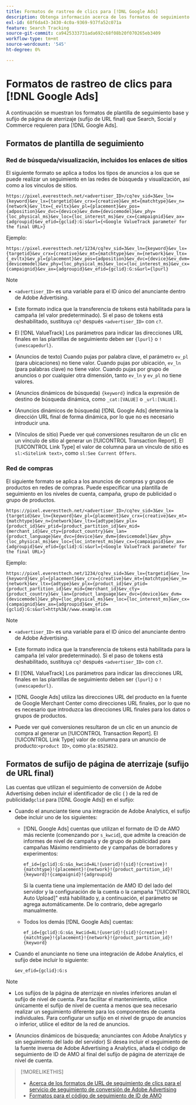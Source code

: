 ```yaml
---
title: Formatos de rastreo de clics para [!DNL Google Ads]
description: Obtenga información acerca de los formatos de seguimiento de clics para [!DNL Google Ads] cuentas.
exl-id: 68f6da43-3430-4c0a-9369-937fa52c071a
feature: Search Tracking
source-git-commit: ca9425333731ada692c68f08b20f070265eb3409
workflow-type: tm+mt
source-wordcount: '545'
ht-degree: 0%

---
```


# Formatos de rastreo de clics para [!DNL Google Ads]

A continuación se muestran los formatos de plantilla de seguimiento base y sufijo de página de aterrizaje (sufijo de URL final) que Search, Social y Commerce requieren para [!DNL Google Ads].

## Formatos de plantilla de seguimiento

### Red de búsqueda/visualización, incluidos los enlaces de sitios

El siguiente formato se aplica a todos los tipos de anuncios a los que se puede realizar un seguimiento en las redes de búsqueda y visualización, así como a los vínculos de sitios.

`https://pixel.everesttech.net/<advertiser_ID>/cq?ev_sid=3&ev_ln={keyword}&ev_lx={targetid}&ev_crx={creative}&ev_mt={matchtype}&ev_n={network}&ev_ltx={_evltx}&ev_pl={placement}&ev_pos={adposition}&ev_dvc={device}&ev_dvm={devicemodel}&ev_phy={loc_physical_ms}&ev_loc={loc_interest_ms}&ev_cx={campaignid}&ev_ax={adgroupid}&ev_efid={gclid}:G:s&url={<Google ValueTrack parameter for the final URL>}`

Ejemplo:

`https://pixel.everesttech.net/1234/cq?ev_sid=3&ev_ln={keyword}&ev_lx={targetid}&ev_crx={creative}&ev_mt={matchtype}&ev_n={network}&ev_ltx={_evltx}&ev_pl={placement}&ev_pos={adposition}&ev_dvc={device}&ev_dvm={devicemodel}&ev_phy={loc_physical_ms}&ev_loc={loc_interest_ms}&ev_cx={campaignid}&ev_ax={adgroupid}&ev_efid={gclid}:G:s&url={lpurl}`

>[!NOTE]
>
>* `<advertiser_ID>` es una variable para el ID único del anunciante dentro de Adobe Advertising.
>
>* Este formato indica que la transferencia de tokens está habilitada para la campaña (el valor predeterminado). Si el paso de tokens está deshabilitado, sustituya `cq?` después `<advertiser_ID>` con `c?`.
>
>* El [!DNL ValueTrack] Los parámetros para indicar las direcciones URL finales en las plantillas de seguimiento deben ser `{lpurl}` o `!{unescapedurl}`.
>
>* (Anuncios de texto) Cuando pujas por palabra clave, el parámetro `ev_pl` (para ubicaciones) no tiene valor. Cuando pujas por ubicación, `ev_ln` (para palabras clave) no tiene valor. Cuando pujas por grupo de anuncios o por cualquier otra dimensión, tanto `ev_ln` y `ev_pl` no tiene valores.
>
>* (Anuncios dinámicos de búsqueda) `{keyword}` indica la expresión de destino de búsqueda dinámica, como `_cat:[VALUE]` o `_url:[VALUE]`.
>
>* (Anuncios dinámicos de búsqueda) [!DNL Google Ads] determina la dirección URL final de forma dinámica, por lo que no es necesario introducir una.
>
>* (Vínculos de sitio) Puede ver qué conversiones resultaron de un clic en un vínculo de sitio al generar un [!UICONTROL Transaction Report]. El [!UICONTROL Link Type] el valor de columna para un vínculo de sitio es `sl:<Sitelink text>`, como `sl:See Current Offers`.

### Red de compras

El siguiente formato se aplica a los anuncios de compras y grupos de productos en redes de compras. Puede especificar una plantilla de seguimiento en los niveles de cuenta, campaña, grupo de publicidad o grupo de productos.

`https://pixel.everesttech.net/<advertiser_ID>/cq?ev_sid=3&ev_lx={targetid}&ev_ln={keyword}&ev_pl={placement}&ev_crx={creative}&ev_mt={matchtype}&ev_n={network}&ev_ltx={adtype}&ev_plx={product_id}&ev_ptid={product_partition_id}&ev_mid={merchant_id}&ev_cty={product_country}&ev_lan={product_language}&ev_dvc={device}&ev_dvm={devicemodel}&ev_phy={loc_physical_ms}&ev_loc={loc_interest_ms}&ev_cx={campaignid}&ev_ax={adgroupid}&ev_efid={gclid}:G:s&url={<Google ValueTrack parameter for the final URL>}`

Ejemplo:

`https://pixel.everesttech.net/1234/cq?ev_sid=3&ev_lx={targetid}&ev_ln={keyword}&ev_pl={placement}&ev_crx={creative}&ev_mt={matchtype}&ev_n={network}&ev_ltx={adtype}&ev_plx={product_id}&ev_ptid={product_partition_id}&ev_mid={merchant_id}&ev_cty={product_country}&ev_lan={product_language}&ev_dvc={device}&ev_dvm={devicemodel}&ev_phy={loc_physical_ms}&ev_loc={loc_interest_ms}&ev_cx={campaignid}&ev_ax={adgroupid}&ev_efid={gclid}:G:s&url=http%3A//www.example.com`

>[!NOTE]
>
>* `<advertiser_ID>` es una variable para el ID único del anunciante dentro de Adobe Advertising.
>
>* Este formato indica que la transferencia de tokens está habilitada para la campaña (el valor predeterminado). Si el paso de tokens está deshabilitado, sustituya `cq?` después `<advertiser_ID>` con `c?`.
>
>* El [!DNL ValueTrack] Los parámetros para indicar las direcciones URL finales en las plantillas de seguimiento deben ser `{lpurl}` o `!{unescapedurl}`.
>
>* [!DNL Google Ads] utiliza las direcciones URL del producto en la fuente de Google Merchant Center como direcciones URL finales, por lo que no es necesario que introduzca las direcciones URL finales para los datos o grupos de productos.
>
>* Puede ver qué conversiones resultaron de un clic en un anuncio de compra al generar un [!UICONTROL Transaction Report]. El [!UICONTROL Link Type] valor de columna para un anuncio de producto:`<product ID>`, como `pla:8525822`.

## Formatos de sufijo de página de aterrizaje (sufijo de URL final)

Las cuentas que utilizan el seguimiento de conversión de Adobe Advertising deben incluir el identificador de clic ( ) de la red de publicidad`gclid` para [!DNL Google Ads]) en el sufijo:

* Cuando el anunciante tiene una integración de Adobe Analytics, el sufijo debe incluir uno de los siguientes:

   * [!DNL Google Ads] cuentas que utilizan el formato de ID de AMO más reciente (comenzando por `s_kwcid`), que admite la creación de informes de nivel de campaña y de grupo de publicidad para campañas Máximo rendimiento de y campañas de borradores y experimentos:

     `ef_id={gclid}:G:s&s_kwcid=AL!{userid}!{sid}!{creative}!{matchtype}!{placement}!{network}!{product_partition_id}!{keyword}!{campaignid}!{adgroupid}`

     Si la cuenta tiene una implementación de AMO ID del lado del servidor y la configuración de la cuenta o la campaña &quot;[!UICONTROL Auto Upload]&quot; está habilitado y, a continuación, el parámetro se agrega automáticamente. De lo contrario, debe agregarlo manualmente.

   * Todos los demás [!DNL Google Ads] cuentas:

     `ef_id={gclid}:G:s&s_kwcid=AL!{userid}!{sid}!{creative}!{matchtype}!{placement}!{network}!{product_partition_id}!{keyword}`

* Cuando el anunciante no tiene una integración de Adobe Analytics, el sufijo debe incluir lo siguiente:

  `&ev_efid={gclid}:G:s`

>[!NOTE]
>
>* Los sufijos de la página de aterrizaje en niveles inferiores anulan el sufijo de nivel de cuenta. Para facilitar el mantenimiento, utilice únicamente el sufijo de nivel de cuenta a menos que sea necesario realizar un seguimiento diferente para los componentes de cuenta individuales. Para configurar un sufijo en el nivel de grupo de anuncios o inferior, utilice el editor de la red de anuncios.
>
>* (Anuncios dinámicos de búsqueda; anunciantes con Adobe Analytics y sin seguimiento del lado del servidor) Si desea incluir el seguimiento de la fuente inversa de Adobe Advertising a Analytics, añada el código de seguimiento de ID de AMO al final del sufijo de página de aterrizaje de nivel de cuenta.

>[!MORELIKETHIS]
>
>* [Acerca de los formatos de URL de seguimiento de clics para el servicio de seguimiento de conversión de Adobe Advertising](formats-click-tracking-about.md)
>* [Formatos para el código de seguimiento de ID de AMO](amo-id-tracking-parameter.md)
